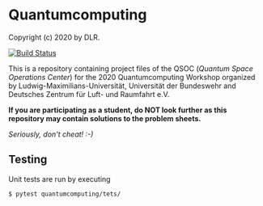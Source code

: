 # Quantumcomputing

Copyright (c) 2020 by DLR.

[![Build Status](https://travis-ci.org/svenpruefer/quantumcomputing.svg?branch=master)](https://travis-ci.org/svenpruefer/quantumcomputing)

This is a repository containing project files of the QSOC (_Quantum Space Operations Center_) for the 2020 Quantumcomputing Workshop organized by Ludwig-Maximilians-Universität,
 Universität der Bundeswehr and Deutsches Zentrum für Luft- und Raumfahrt e.V.

**If you are participating as a student, do NOT look further as this repository may contain solutions to the problem sheets.**

_Seriously, don't cheat! :-)_

## Testing
Unit tests are run by executing
```shell
$ pytest quantumcomputing/tets/
```

